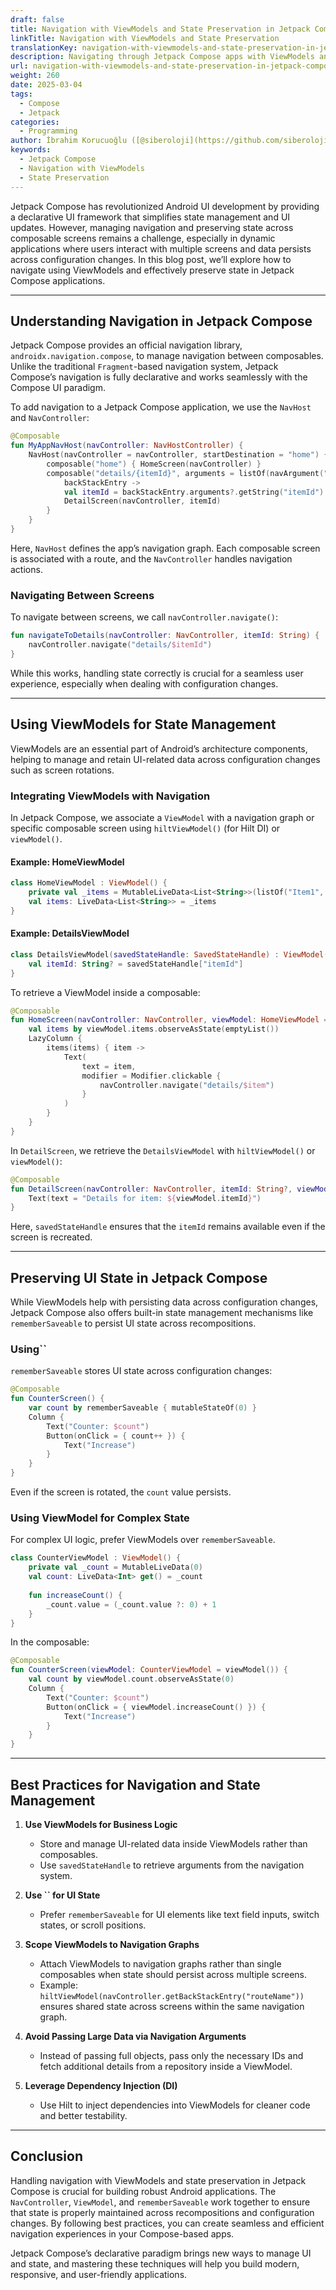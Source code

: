 ```yaml
---
draft: false
title: Navigation with ViewModels and State Preservation in Jetpack Compose
linkTitle: Navigation with ViewModels and State Preservation
translationKey: navigation-with-viewmodels-and-state-preservation-in-jetpack-compose
description: Navigating through Jetpack Compose apps with ViewModels and state preservation
url: navigation-with-viewmodels-and-state-preservation-in-jetpack-compose
weight: 260
date: 2025-03-04
tags:
  - Compose
  - Jetpack
categories:
  - Programming
author: İbrahim Korucuoğlu ([@siberoloji](https://github.com/siberoloji))
keywords:
  - Jetpack Compose
  - Navigation with ViewModels
  - State Preservation
---
```

Jetpack Compose has revolutionized Android UI development by providing a declarative UI framework that simplifies state management and UI updates. However, managing navigation and preserving state across composable screens remains a challenge, especially in dynamic applications where users interact with multiple screens and data persists across configuration changes. In this blog post, we’ll explore how to navigate using ViewModels and effectively preserve state in Jetpack Compose applications.

---

## **Understanding Navigation in Jetpack Compose**

Jetpack Compose provides an official navigation library, `androidx.navigation.compose`, to manage navigation between composables. Unlike the traditional `Fragment`-based navigation system, Jetpack Compose’s navigation is fully declarative and works seamlessly with the Compose UI paradigm.

To add navigation to a Jetpack Compose application, we use the `NavHost` and `NavController`:

```kotlin
@Composable
fun MyAppNavHost(navController: NavHostController) {
    NavHost(navController = navController, startDestination = "home") {
        composable("home") { HomeScreen(navController) }
        composable("details/{itemId}", arguments = listOf(navArgument("itemId") { type = NavType.StringType })) {
            backStackEntry ->
            val itemId = backStackEntry.arguments?.getString("itemId")
            DetailScreen(navController, itemId)
        }
    }
}
```

Here, `NavHost` defines the app’s navigation graph. Each composable screen is associated with a route, and the `NavController` handles navigation actions.

### **Navigating Between Screens**

To navigate between screens, we call `navController.navigate()`:

```kotlin
fun navigateToDetails(navController: NavController, itemId: String) {
    navController.navigate("details/$itemId")
}
```

While this works, handling state correctly is crucial for a seamless user experience, especially when dealing with configuration changes.

---

## **Using ViewModels for State Management**

ViewModels are an essential part of Android’s architecture components, helping to manage and retain UI-related data across configuration changes such as screen rotations.

### **Integrating ViewModels with Navigation**

In Jetpack Compose, we associate a `ViewModel` with a navigation graph or specific composable screen using `hiltViewModel()` (for Hilt DI) or `viewModel()`.

#### **Example: HomeViewModel**

```kotlin
class HomeViewModel : ViewModel() {
    private val _items = MutableLiveData<List<String>>(listOf("Item1", "Item2", "Item3"))
    val items: LiveData<List<String>> = _items
}
```

#### **Example: DetailsViewModel**

```kotlin
class DetailsViewModel(savedStateHandle: SavedStateHandle) : ViewModel() {
    val itemId: String? = savedStateHandle["itemId"]
}
```

To retrieve a ViewModel inside a composable:

```kotlin
@Composable
fun HomeScreen(navController: NavController, viewModel: HomeViewModel = viewModel()) {
    val items by viewModel.items.observeAsState(emptyList())
    LazyColumn {
        items(items) { item ->
            Text(
                text = item,
                modifier = Modifier.clickable {
                    navController.navigate("details/$item")
                }
            )
        }
    }
}
```

In `DetailScreen`, we retrieve the `DetailsViewModel` with `hiltViewModel()` or `viewModel()`:

```kotlin
@Composable
fun DetailScreen(navController: NavController, itemId: String?, viewModel: DetailsViewModel = viewModel()) {
    Text(text = "Details for item: ${viewModel.itemId}")
}
```

Here, `savedStateHandle` ensures that the `itemId` remains available even if the screen is recreated.

---

## **Preserving UI State in Jetpack Compose**

While ViewModels help with persisting data across configuration changes, Jetpack Compose also offers built-in state management mechanisms like `rememberSaveable` to persist UI state across recompositions.

### **Using**``

`rememberSaveable` stores UI state across configuration changes:

```kotlin
@Composable
fun CounterScreen() {
    var count by rememberSaveable { mutableStateOf(0) }
    Column {
        Text("Counter: $count")
        Button(onClick = { count++ }) {
            Text("Increase")
        }
    }
}
```

Even if the screen is rotated, the `count` value persists.

### **Using ViewModel for Complex State**

For complex UI logic, prefer ViewModels over `rememberSaveable`.

```kotlin
class CounterViewModel : ViewModel() {
    private val _count = MutableLiveData(0)
    val count: LiveData<Int> get() = _count
    
    fun increaseCount() {
        _count.value = (_count.value ?: 0) + 1
    }
}
```

In the composable:

```kotlin
@Composable
fun CounterScreen(viewModel: CounterViewModel = viewModel()) {
    val count by viewModel.count.observeAsState(0)
    Column {
        Text("Counter: $count")
        Button(onClick = { viewModel.increaseCount() }) {
            Text("Increase")
        }
    }
}
```

---

## **Best Practices for Navigation and State Management**

1. **Use ViewModels for Business Logic**

   - Store and manage UI-related data inside ViewModels rather than composables.
   - Use `savedStateHandle` to retrieve arguments from the navigation system.

2. **Use **``** for UI State**

   - Prefer `rememberSaveable` for UI elements like text field inputs, switch states, or scroll positions.

3. **Scope ViewModels to Navigation Graphs**

   - Attach ViewModels to navigation graphs rather than single composables when state should persist across multiple screens.
   - Example: `hiltViewModel(navController.getBackStackEntry("routeName"))` ensures shared state across screens within the same navigation graph.

4. **Avoid Passing Large Data via Navigation Arguments**

   - Instead of passing full objects, pass only the necessary IDs and fetch additional details from a repository inside a ViewModel.

5. **Leverage Dependency Injection (DI)**

   - Use Hilt to inject dependencies into ViewModels for cleaner code and better testability.

---

## **Conclusion**

Handling navigation with ViewModels and state preservation in Jetpack Compose is crucial for building robust Android applications. The `NavController`, `ViewModel`, and `rememberSaveable` work together to ensure that state is properly maintained across recompositions and configuration changes. By following best practices, you can create seamless and efficient navigation experiences in your Compose-based apps.

Jetpack Compose’s declarative paradigm brings new ways to manage UI and state, and mastering these techniques will help you build modern, responsive, and user-friendly applications.
